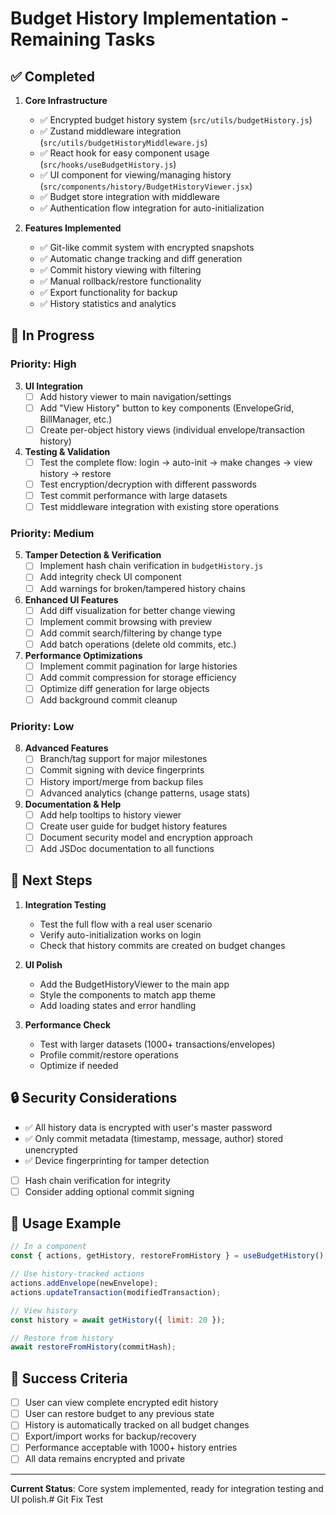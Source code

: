 # Budget History Implementation - Remaining Tasks

## ✅ Completed

1. **Core Infrastructure**
   - ✅ Encrypted budget history system (`src/utils/budgetHistory.js`)
   - ✅ Zustand middleware integration (`src/utils/budgetHistoryMiddleware.js`)
   - ✅ React hook for easy component usage (`src/hooks/useBudgetHistory.js`)
   - ✅ UI component for viewing/managing history (`src/components/history/BudgetHistoryViewer.jsx`)
   - ✅ Budget store integration with middleware
   - ✅ Authentication flow integration for auto-initialization

2. **Features Implemented**
   - ✅ Git-like commit system with encrypted snapshots
   - ✅ Automatic change tracking and diff generation
   - ✅ Commit history viewing with filtering
   - ✅ Manual rollback/restore functionality
   - ✅ Export functionality for backup
   - ✅ History statistics and analytics

## 🔄 In Progress

### Priority: High

3. **UI Integration**
   - [ ] Add history viewer to main navigation/settings
   - [ ] Add "View History" button to key components (EnvelopeGrid, BillManager, etc.)
   - [ ] Create per-object history views (individual envelope/transaction history)

4. **Testing & Validation**
   - [ ] Test the complete flow: login → auto-init → make changes → view history → restore
   - [ ] Test encryption/decryption with different passwords
   - [ ] Test commit performance with large datasets
   - [ ] Test middleware integration with existing store operations

### Priority: Medium

5. **Tamper Detection & Verification**
   - [ ] Implement hash chain verification in `budgetHistory.js`
   - [ ] Add integrity check UI component
   - [ ] Add warnings for broken/tampered history chains

6. **Enhanced UI Features**
   - [ ] Add diff visualization for better change viewing
   - [ ] Implement commit browsing with preview
   - [ ] Add commit search/filtering by change type
   - [ ] Add batch operations (delete old commits, etc.)

7. **Performance Optimizations**
   - [ ] Implement commit pagination for large histories  
   - [ ] Add commit compression for storage efficiency
   - [ ] Optimize diff generation for large objects
   - [ ] Add background commit cleanup

### Priority: Low

8. **Advanced Features**
   - [ ] Branch/tag support for major milestones
   - [ ] Commit signing with device fingerprints
   - [ ] History import/merge from backup files
   - [ ] Advanced analytics (change patterns, usage stats)

9. **Documentation & Help**
   - [ ] Add help tooltips to history viewer
   - [ ] Create user guide for budget history features
   - [ ] Document security model and encryption approach
   - [ ] Add JSDoc documentation to all functions

## 🚀 Next Steps

1. **Integration Testing**
   - Test the full flow with a real user scenario
   - Verify auto-initialization works on login
   - Check that history commits are created on budget changes

2. **UI Polish**
   - Add the BudgetHistoryViewer to the main app
   - Style the components to match app theme
   - Add loading states and error handling

3. **Performance Check**
   - Test with larger datasets (1000+ transactions/envelopes)
   - Profile commit/restore operations
   - Optimize if needed

## 🔒 Security Considerations

- ✅ All history data is encrypted with user's master password
- ✅ Only commit metadata (timestamp, message, author) stored unencrypted
- ✅ Device fingerprinting for tamper detection
- [ ] Hash chain verification for integrity
- [ ] Consider adding optional commit signing

## 📝 Usage Example

```javascript
// In a component
const { actions, getHistory, restoreFromHistory } = useBudgetHistory();

// Use history-tracked actions
actions.addEnvelope(newEnvelope);
actions.updateTransaction(modifiedTransaction);

// View history
const history = await getHistory({ limit: 20 });

// Restore from history
await restoreFromHistory(commitHash);
```

## 🎯 Success Criteria

- [ ] User can view complete encrypted edit history
- [ ] User can restore budget to any previous state
- [ ] History is automatically tracked on all budget changes
- [ ] Export/import works for backup/recovery
- [ ] Performance acceptable with 1000+ history entries
- [ ] All data remains encrypted and private

---

**Current Status**: Core system implemented, ready for integration testing and UI polish.# Git Fix Test
